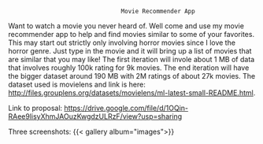 

                                    Movie Recommender App

Want to watch a movie you never heard of. Well come and use my movie recommender app to help and find movies
similar to some of your favorites. This may start out strictly only involving horror movies since I love the 
horror genre. Just type in the movie and it will bring up a list of movies that are similar that you may like! 
The first iteration will invole about 1 MB of data that involves roughly 100k rating for 9k movies. The end 
iteration will have the bigger dataset around 190 MB with 2M ratings of about 27k movies. The dataset used is 
movielens and link is here: http://files.grouplens.org/datasets/movielens/ml-latest-small-README.html.

Link to proposal: https://drive.google.com/file/d/1OQin-RAee9lisyXhmJAOuzKwgdzULRzF/view?usp=sharing

Three screenshots: {{< gallery album="images">}}